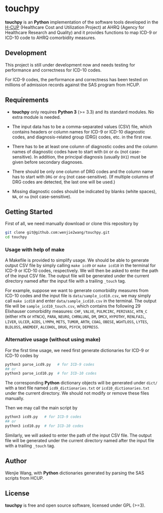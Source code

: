 # touchpy

**touchpy** is an **Python** implementation of the software tools developed in
the [H-CUP][hcup] (Healthcare Cost and Utilization Project) at AHRQ (Agency for
Healthcare Research and Quality) and it provides functions to map ICD-9 or
ICD-10 code to AHRQ comorbidity measures.


<!-- # Comparison with other implementation -->

<!-- - SAS programs from HCUP -->

<!-- - R package -->


## Development

This project is still under development now and needs testing for performance
and correctness for ICD-10 codes.

For ICD-9 codes, the performance and correctness has been tested on millions of
admission records against the SAS program from HCUP.


## Requirements

- **touchpy** only requires **Python 3** (>= 3.3) and its standard modules.  No
  extra module is needed.

- The input data has to be a comma-separated values (CSV) file, which contains
  headers or column names for ICD-9 or ICD-10 diagnostic codes, and
  diagnosis-related group (DRG) codes, etc. in the first row.

- There has to be at least one column of diagnostic codes and the column names
  of diagnostic codes have to start with `DX` or `dx` (not case-sensitive). In
  addition, the principal diagnosis (usually `DX1`) must be given before
  secondary diagnoses.

- There should be only one column of DRG codes and the column name has to start
  with `DRG` or `drg` (not case-sensitive). (If multiple columns of DRG codes
  are detected, the last one will be used.)

- Missing diagnostic codes should be indicated by blanks (white spaces), `NA`,
  or `na` (not case-sensitive).


## Getting Started

First of all, we need manually download or clone this repository by

```bash
git clone git@github.com:wenjie2wang/touchpy.git
cd touchpy
```


### Usage with help of make

A Makefile is provided to simplify usage.  We should be able to generate output
CSV file by simply calling `make icd9` or `make icd10` in the terminal for ICD-9
or ICD-10 codes, respectively.  We will then be asked to enter the path of the
input CSV file.  The output file will be generated under the current directory
named after the input file with a trailing `_touch` tag.


For example, suppose we want to generate comorbidity measures from ICD-10 codes
and the input file is `data/sample_icd10.csv`, we may simply call `make icd10`
and enter `data/sample_icd10.csv` in the terminal.  The output file will be
`sample_icd10_touch.csv`, which contains the following 29 Elixhauser comorbidity
measures: `CHF`, `VALVE`, `PULMCIRC`, `PERIVASC`, `HTN_C` (either `HTN` or
`HTNCX`), `PARA`, `NEURO`, `CHRNLUNG`, `DM`, `DMCX`, `HYPOTHY`, `RENLFAIL`,
`LIVER`, `ULCER`, `AIDS`, `LYMPH`, `METS`, `TUMOR`, `ARTH`, `COAG`, `OBESE`,
`WGHTLOSS`, `LYTES`, `BLDLOSS`, `ANEMDEF`, `ALCOHOL`, `DRUG`, `PSYCH`,
`DEPRESS`.


### Alternative usage (without using make)

For the first time usage, we need first generate dictionaries for ICD-9 or
ICD-10 codes by

```bash
python3 parse_icd9.py   # for ICD-9 codes
## or
python3 parse_icd10.py  # for ICD-10 codes
```

The corresponding **Python** dictionary objects will be generated under `dict/`
with a text file named `icd9_dictionaries.txt` or `icd10_dictionaries.txt` under
the current directory.  We should not modify or remove these files manually.

Then we may call the main script by

```bash
python3 icd9.py   # for ICD-9 codes
## or
python3 icd10.py  # for ICD-10 codes
```

Similarly, we will asked to enter the path of the input CSV file.  The output
file will be generated under the current directory named after the input file
with a trailing `_touch` tag.


## Author

Wenjie Wang, with **Python** dictionaries generated by parsing the SAS scripts
from HCUP.


## License

**touchpy** is free and open source software, licensed under GPL (>=3).



[hcup]: https://www.hcup-us.ahrq.gov/
